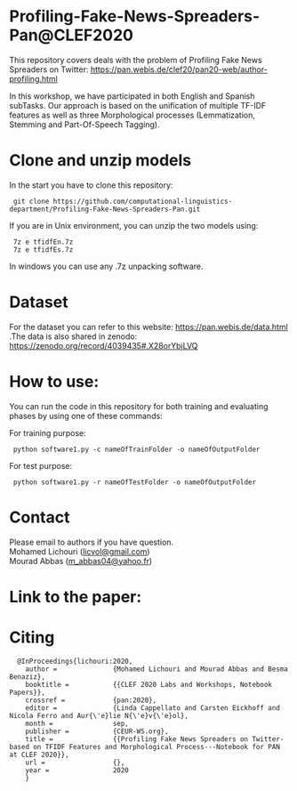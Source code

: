 # Profiling-Fake-News-Spreaders-Pan@CLEF2020
This repository covers deals with the problem of Profiling Fake News Spreaders on Twitter: https://pan.webis.de/clef20/pan20-web/author-profiling.html

In this workshop, we have participated in both English and Spanish subTasks. Our approach is based on the unification of multiple TF-IDF features as well as three Morphological processes (Lemmatization, Stemming and Part-Of-Speech Tagging). 

# Clone and unzip models
In the start you have to clone this repository:

     git clone https://github.com/computational-linguistics-department/Profiling-Fake-News-Spreaders-Pan.git

If you are in Unix environment, you can unzip the two models using:

     7z e tfidfEn.7z
     7z e tfidfEs.7z
In windows you can use any .7z unpacking software.

# Dataset
For the dataset you can refer to this website: https://pan.webis.de/data.html .The data is also shared in zenodo: https://zenodo.org/record/4039435#.X28orYbjLVQ
# How to use:
You can run the code in this repository for both training and evaluating phases by using one of these commands:

For training purpose: 

     python software1.py -c nameOfTrainFolder -o nameOfOutputFolder
     
For test purpose: 

     python software1.py -r nameOfTestFolder -o nameOfOutputFolder
	 
# Contact
Please email to authors if you have question.<br />
Mohamed Lichouri (licvol@gmail.com)<br />
Mourad Abbas (m_abbas04@yahoo.fr)<br />

# Link to the paper:
   

# Citing

      @InProceedings{lichouri:2020,
        author =              {Mohamed Lichouri and Mourad Abbas and Besma Benaziz},
        booktitle =           {{CLEF 2020 Labs and Workshops, Notebook Papers}},
        crossref =            {pan:2020},
        editor =              {Linda Cappellato and Carsten Eickhoff and Nicola Ferro and Aur{\'e}lie N{\'e}v{\'e}ol},
        month =               sep,
        publisher =           {CEUR-WS.org},
        title =               {{Profiling Fake News Spreaders on Twitter-based on TFIDF Features and Morphological Process---Notebook for PAN at CLEF 2020}},
        url =                 {},
        year =                2020
        }
